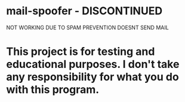 # mail-spoofer - DISCONTINUED 

 NOT WORKING DUE TO SPAM PREVENTION 
 DOESNT SEND MAIL



# This project is for testing and educational purposes. I don't take any responsibility for what you do with this program.


